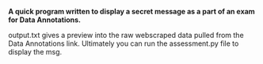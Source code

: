 <strong>A quick program written to display a secret message as a part of an exam for Data Annotations.</strong>

output.txt gives a preview into the raw webscraped data pulled from the Data Annotations link. Ultimately you can run the assessment.py file to display the msg.
